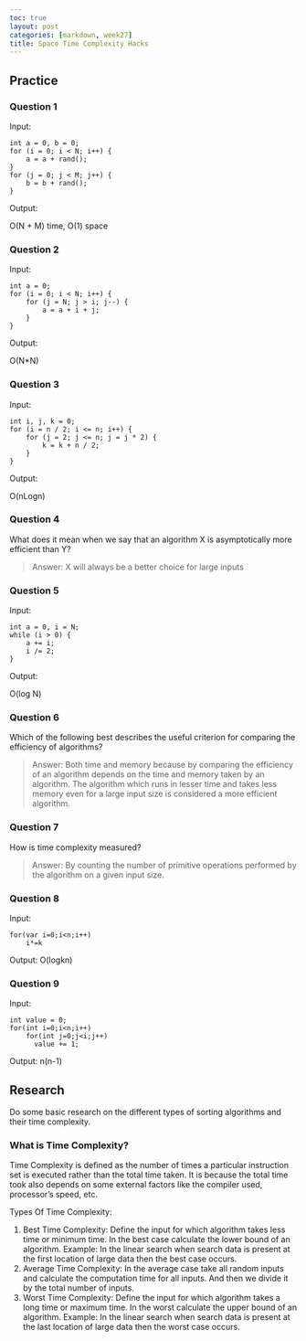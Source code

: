 ```yaml
---
toc: true
layout: post
categories: [markdown, week27]
title: Space Time Complexity Hacks
---
```


## Practice
### Question 1
Input:
```{python}
int a = 0, b = 0;
for (i = 0; i < N; i++) {
    a = a + rand();
}
for (j = 0; j < M; j++) {
    b = b + rand();
}
```
Output:

O(N + M) time, O(1) space

### Question 2
Input:
```{python}
int a = 0;
for (i = 0; i < N; i++) {
    for (j = N; j > i; j--) {
        a = a + i + j;
    }
}
```
Output:

O(N*N)

### Question 3
Input:
```{python}
int i, j, k = 0;
for (i = n / 2; i <= n; i++) {
    for (j = 2; j <= n; j = j * 2) {
        k = k + n / 2;
    }
}
```
Output: 

O(nLogn)

### Question 4
What does it mean when we say that an algorithm X is asymptotically more efficient than Y? 

> Answer: X will always be a better choice for large inputs

### Question 5
Input:
```{python}
int a = 0, i = N;
while (i > 0) {
    a += i;
    i /= 2;
}
```
Output:

O(log N)

### Question 6
Which of the following best describes the useful criterion for comparing the efficiency of algorithms?

> Answer: Both time and memory because by comparing the efficiency of an algorithm depends on the time and memory taken by  an algorithm. The algorithm which runs in lesser time and takes less memory even for a large input size is considered a more efficient algorithm.

### Question 7
How is time complexity measured?

> Answer: By counting the number of primitive operations performed by the algorithm on a given input size.

### Question 8
Input:
```{python}
for(var i=0;i<n;i++)
    i*=k
```

Output:
O(logkn)

### Question 9
Input:
```{python}
int value = 0;
for(int i=0;i<n;i++)
    for(int j=0;j<i;j++)
      value += 1;
```

Output:
n(n-1)

## Research
Do some basic research on the different types of sorting algorithms and their time complexity.

### What is Time Complexity?
Time Complexity is defined as the number of times a particular instruction set is executed rather than the total time taken. It is because the total time took also depends on some external factors like the compiler used, processor’s speed, etc.

Types Of Time Complexity:

1. Best Time Complexity: Define the input for which algorithm takes less time or minimum time. In the best case calculate the lower bound of an algorithm. Example: In the linear search when search data is present at the first location of large data then the best case occurs.
2. Average Time Complexity: In the average case take all random inputs and calculate the computation time for all inputs. And then we divide it by the total number of inputs.
3. Worst Time Complexity: Define the input for which algorithm takes a long time or maximum time. In the worst calculate the upper bound of an algorithm. Example: In the linear search when search data is present at the last location of large data then the worst case occurs.

